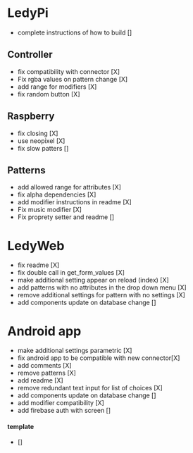 # LedyPi

- complete instructions of how to build []

## Controller
- fix compatibility with connector [X]
- Fix rgba values on pattern change [X]
- add range for modifiers [X]
- fix random button [X]

## Raspberry
- fix closing [X]
- use neopixel [X]
- fix slow patters []

## Patterns
- add allowed range for attributes [X]
- fix alpha dependencies [X]
- add modifier instructions in readme [X]
- Fix music modifier [X]
- Fix proprety setter and readme []
# LedyWeb
- fix readme [X]
- fix double call in get_form_values [X]
- make additional setting appear on reload (index) [X]
- add patterns with no attributes in the drop down menu [X]
- remove additional settings for pattern with no settings [X]
- add components update on database change []


# Android app
- make additional settings parametric [X]
- fix android app to be compatible with new connector[X]
- add comments [X]
- remove patterns [X]
- add readme [X]
- remove redundant text input for list of choices [X]
- add components update on database change []
- add modifier compatibility [X]
- add firebase auth with screen []

#### template
- []
